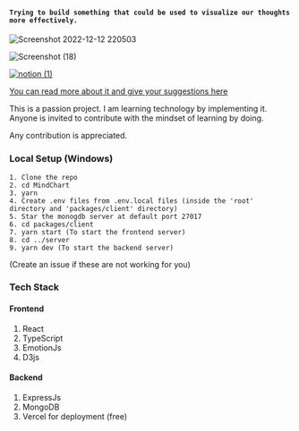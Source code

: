 
#### `Trying to build something that could be used to visualize our thoughts more effectively.`
![Screenshot 2022-12-12 220503](https://user-images.githubusercontent.com/106697681/207102372-f4e16f2d-706f-448b-be37-d45bf3e9f531.png)

![Screenshot (18)](https://user-images.githubusercontent.com/106697681/207102393-f0061152-fffe-4624-9b72-cf864f9229aa.png)

[![notion (1)](https://user-images.githubusercontent.com/106697681/195251468-8c27de82-7eb0-4996-aaeb-f34b8749557d.png)](https://alike-stag-3a4.notion.site/Mind-Chart-97668ec9dbbe49cda72c19f0259a2870) 

[You can read more about it and give your suggestions here](https://alike-stag-3a4.notion.site/Mind-Chart-97668ec9dbbe49cda72c19f0259a2870)


This is a passion project. I am learning technology by implementing it. Anyone is invited to contribute with the mindset of learning by doing.


Any contribution is appreciated.

### Local Setup (Windows)
```
1. Clone the repo
2. cd MindChart
3. yarn
4. Create .env files from .env.local files (inside the 'root' directory and 'packages/client' directory)
5. Star the monogdb server at default port 27017
6. cd packages/client
7. yarn start (To start the frontend server)
8. cd ../server
9. yarn dev (To start the backend server)
```
(Create an issue if these are not working for you)

### Tech Stack
#### Frontend
1. React
2. TypeScript
3. EmotionJs
4. D3js
#### Backend
1. ExpressJs
2. MongoDB
3. Vercel for deployment (free)


